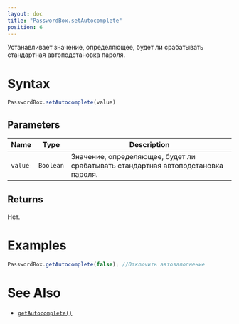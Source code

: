 ```yaml
---
layout: doc
title: "PasswordBox.setAutocomplete"
position: 6
---
```


Устанавливает значение, определяющее, будет ли срабатывать стандартная автоподстановка пароля.

# Syntax

```js
PasswordBox.setAutocomplete(value)
```

## Parameters

|Name|Type|Description|
|----|----|-----------|
|`value`|`Boolean`|Значение, определяющее, будет ли срабатывать стандартная автоподстановка пароля.|

## Returns

Нет.

# Examples

```js
PasswordBox.getAutocomplete(false); //Отключить автозаполнение
```

# See Also

* [`getAutocomplete()`](../PasswordBox.getAutocomplete/)
